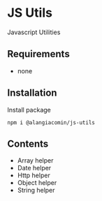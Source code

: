 # JS Utils

Javascript Utilities

## Requirements

- none

## Installation

Install package

```
npm i @alangiacomin/js-utils
```

## Contents

- Array helper
- Date helper
- Http helper
- Object helper
- String helper
